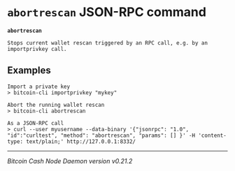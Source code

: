 `abortrescan` JSON-RPC command
==============================

**`abortrescan`**

```
Stops current wallet rescan triggered by an RPC call, e.g. by an importprivkey call.
```

Examples
--------

```
Import a private key
> bitcoin-cli importprivkey "mykey"

Abort the running wallet rescan
> bitcoin-cli abortrescan 

As a JSON-RPC call
> curl --user myusername --data-binary '{"jsonrpc": "1.0", "id":"curltest", "method": "abortrescan", "params": [] }' -H 'content-type: text/plain;' http://127.0.0.1:8332/
```

***

*Bitcoin Cash Node Daemon version v0.21.2*
